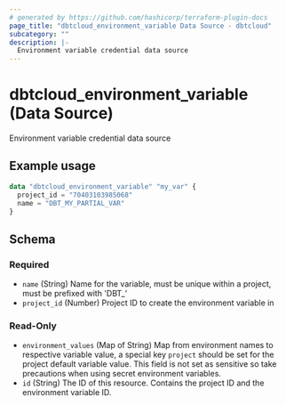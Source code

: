 ```yaml
---
# generated by https://github.com/hashicorp/terraform-plugin-docs
page_title: "dbtcloud_environment_variable Data Source - dbtcloud"
subcategory: ""
description: |-
  Environment variable credential data source
---
```


# dbtcloud_environment_variable (Data Source)

Environment variable credential data source

## Example usage

```terraform
data "dbtcloud_environment_variable" "my_var" {
  project_id = "70403103985068"
  name = "DBT_MY_PARTIAL_VAR"
}
```

<!-- schema generated by tfplugindocs -->
## Schema

### Required

- `name` (String) Name for the variable, must be unique within a project, must be prefixed with 'DBT_'
- `project_id` (Number) Project ID to create the environment variable in

### Read-Only

- `environment_values` (Map of String) Map from environment names to respective variable value, a special key `project` should be set for the project default variable value. This field is not set as sensitive so take precautions when using secret environment variables.
- `id` (String) The ID of this resource. Contains the project ID and the environment variable ID.
